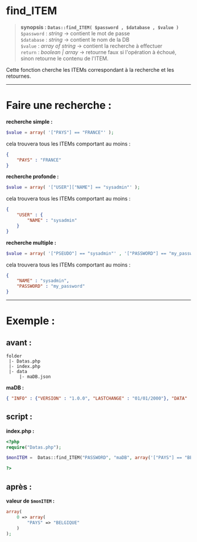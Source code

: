 # find_ITEM

> **synopsis : `Datas::find_ITEM( $password , $database , $value )`**  
> `$password` : *string* -> contient le mot de passe  
> `$database` : *string* -> contient le nom de la DB  
> `$value` : *array of string* -> contient la recherche à effectuer  
> `return` : *boolean | array* -> retourne faux si l'opération à échoué, sinon retourne le contenu de l'ITEM.  

Cette fonction cherche les ITEMs correspondant à la recherche et les retournes.  

---

# Faire une recherche :

**recherche simple :**

```php
$value = array( '["PAYS"] == "FRANCE"' );
```

cela trouvera tous les ITEMs comportant au moins :

```json
{
    "PAYS" : "FRANCE"
}
```

**recherche profonde :**


```php
$value = array( '["USER"]["NAME"] == "sysadmin"' );
```

cela trouvera tous les ITEMs comportant au moins :

```json
{
    "USER" : {
        "NAME" : "sysadmin"
    }
}
```

**recherche multiple :**


```php
$value = array( '["PSEUDO"] == "sysadmin"' , '["PASSWORD"] == "my_password"' );
```

cela trouvera tous les ITEMs comportant au moins :

```json
{
    "NAME" : "sysadmin",
    "PASSWORD" : "my_password"
}
```

---

# Exemple : 

## avant :

```
folder
 |- Datas.php
 |- index.php
 |- data
     |- maDB.json
```
**maDB :**  

```JSON
{ "INFO" : {"VERSION" : "1.0.0", "LASTCHANGE" : "01/01/2000"}, "DATA" : [{"PAYS" : "FRANCE"}, {"PAYS" : "BELGIQUE"}, {"PAYS" : "USA"}]}
```

## script :

**index.php :**  

```php
<?php
require("Datas.php");

$monITEM =  Datas::find_ITEM("PASSWORD", "maDB", array('["PAYS"] == "BELGIQUE"'));

?>
```

## après :

**valeur de `$monITEM` :**  

```php
array(
    0 => array(
        "PAYS" => "BELGIQUE"
    )
);
```